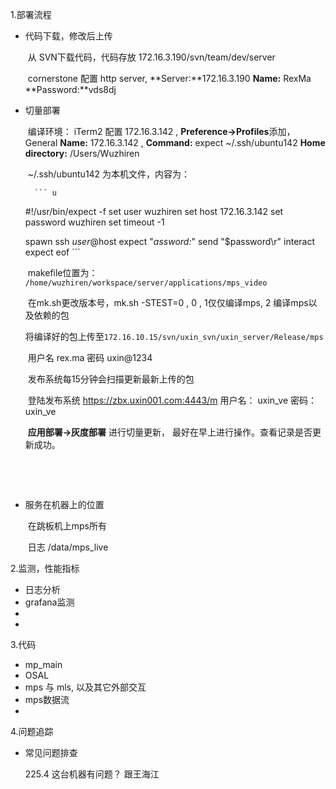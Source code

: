 1.部署流程

- 代码下载，修改后上传

  ​       从 SVN下载代码，代码存放 172.16.3.190/svn/team/dev/server

  ​       cornerstone 配置 http server,  **Server:**172.16.3.190 **Name:** RexMa **Password:**vds8dj

- 切量部署 

  ​      编译环境： iTerm2  配置 172.16.3.142 , **Preference->Profiles**添加， General  **Name:** 172.16.3.142 , **Command:** expect ~/.ssh/ubuntu142 **Home directory:** /Users/Wuzhiren

  ​       ~/.ssh/ubuntu142 为本机文件，内容为：

        ``` u  
  #!/usr/bin/expect -f
    set user wuzhiren
    set host 172.16.3.142
    set password wuzhiren
    set timeout -1
  
    spawn ssh $user@$host
    expect "*assword:*"
    send "$password\r"
    interact
    expect eof
        ```

  ​        makefile位置为： ```/home/wuzhiren/workspace/server/applications/mps_video```

  ​        在mk.sh更改版本号，mk.sh -STEST=0  ,  0 , 1仅仅编译mps, 2 编译mps以及依赖的包

  ​        将编译好的包上传至```172.16.10.15/svn/uxin_svn/uxin_server/Release/mps```

  ​        用户名 rex.ma 密码 uxin@1234

  ​        发布系统每15分钟会扫描更新最新上传的包

  

  ​        登陆发布系统 <https://zbx.uxin001.com:4443/m>   用户名： uxin_ve    密码： uxin_ve

  ​        **应用部署->灰度部署** 进行切量更新， 最好在早上进行操作。查看记录是否更新成功。

  ​        

  ​      

- 服务在机器上的位置

  ​    在跳板机上mps所有

  ​    日志 /data/mps_live 

  

2.监测，性能指标

- 日志分析
- grafana监测
- 
- 

3.代码

- mp_main
- OSAL
- mps 与 mls, 以及其它外部交互
- mps数据流
- 

4.问题追踪

- 常见问题排查

     225.4 这台机器有问题？ 跟王海江